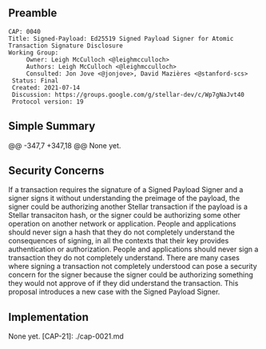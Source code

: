 ## Preamble
```
CAP: 0040
Title: Signed-Payload: Ed25519 Signed Payload Signer for Atomic Transaction Signature Disclosure
Working Group:
     Owner: Leigh McCulloch <@leighmcculloch>
     Authors: Leigh McCulloch <@leighmcculloch>
     Consulted: Jon Jove <@jonjove>, David Mazières <@stanford-scs>
 Status: Final
 Created: 2021-07-14
 Discussion: https://groups.google.com/g/stellar-dev/c/Wp7gNaJvt40
 Protocol version: 19
 ```

 ## Simple Summary
 @@ -347,7 +347,18 @@ None yet.

 ## Security Concerns

 If a transaction requires the signature of a Signed Payload Signer and a signer
 signs it without understanding the preimage of the payload, the signer could be
 authorizing another Stellar transaction if the payload is a Stellar transaciton
 hash, or the signer could be authorizing some other operation on another network
 or application. People and applications should never sign a hash that they do
 not completely understand the consequences of signing, in all the contexts that
 their key provides authentication or authorization. People and applications
 should never sign a transaction they do not completely understand. There are
 many cases where signing a transaction not completely understood can pose a
 security concern for the signer because the signer could be authorizing
 something they would not approve of if they did understand the transaction. This
 proposal introduces a new case with the Signed Payload Signer.

 ## Implementation

None yet.
[CAP-21]: ./cap-0021.md
